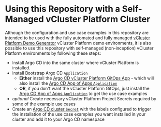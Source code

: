 # Using this Repository with a Self-Managed vCluster Platform Cluster

Although the configuration and use case examples in this repository are intended to be used with the fully automated and fully managed [vCluster Platform Demo Generator](../vcluster-platform-demo-generator.md) vCluster Platform demo environments, it is also possible to use this repository with self-managed (non-inception) vCluster Platform environments by following these steps:

- Install Argo CD into the same cluster where vCluster Platform is installed.
- Install Bootstrap Argo CD `Application`
  - **Either** install the [Argo CD vCluster Platform GitOps App](../vcluster-gitops/argo-cd-vcluster-gitops-application.yaml) - which will also install the [Argo CD App of Apps `Application`](../vcluster-gitops/argocd/app-of-apps.yaml)
  - **OR**, if you don't want the vCluster Platform GitOps, just install the [Argo CD App of Apps `Application`](../vcluster-gitops/argocd/app-of-apps.yaml) to get the use case examples
- _optional_ Create necessary vCluster Platform Project Secrets required by some of the example use cases
- Create an [Argo CD cluster `Secret`](./argocd-cluster-bootstrap-secret.yaml) with the labels configured to trigger the installation of the use case examples you want installed in your cluster and add it to your Argo CD namespace
